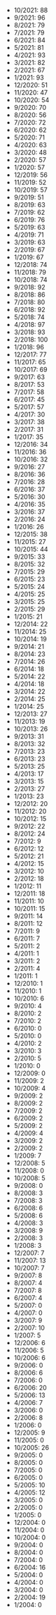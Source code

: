 *  10/2021: 88
*  9/2021: 96
*  8/2021: 79
*  7/2021: 79
*  6/2021: 84
*  5/2021: 81
*  4/2021: 93
*  3/2021: 82
*  2/2021: 67
*  1/2021: 93
*  12/2020: 51
*  11/2020: 47
*  10/2020: 54
*  9/2020: 70
*  8/2020: 56
*  7/2020: 72
*  6/2020: 62
*  5/2020: 71
*  4/2020: 63
*  3/2020: 48
*  2/2020: 57
*  1/2020: 57
*  12/2019: 56
*  11/2019: 52
*  10/2019: 57
*  9/2019: 51
*  8/2019: 63
*  7/2019: 62
*  6/2019: 76
*  5/2019: 63
*  4/2019: 71
*  3/2019: 63
*  2/2019: 67
*  1/2019: 67
*  12/2018: 74
*  11/2018: 79
*  10/2018: 74
*  9/2018: 92
*  8/2018: 86
*  7/2018: 80
*  6/2018: 92
*  5/2018: 74
*  4/2018: 97
*  3/2018: 93
*  2/2018: 100
*  1/2018: 96
*  12/2017: 77
*  11/2017: 65
*  10/2017: 69
*  9/2017: 63
*  8/2017: 53
*  7/2017: 58
*  6/2017: 45
*  5/2017: 57
*  4/2017: 30
*  3/2017: 38
*  2/2017: 31
*  1/2017: 35
*  12/2016: 34
*  11/2016: 36
*  10/2016: 32
*  9/2016: 27
*  8/2016: 36
*  7/2016: 28
*  6/2016: 37
*  5/2016: 30
*  4/2016: 35
*  3/2016: 37
*  2/2016: 24
*  1/2016: 26
*  12/2015: 38
*  11/2015: 27
*  10/2015: 44
*  9/2015: 33
*  8/2015: 32
*  7/2015: 29
*  6/2015: 23
*  5/2015: 24
*  4/2015: 25
*  3/2015: 25
*  2/2015: 29
*  1/2015: 21
*  12/2014: 22
*  11/2014: 25
*  10/2014: 19
*  9/2014: 21
*  8/2014: 23
*  7/2014: 26
*  6/2014: 18
*  5/2014: 22
*  4/2014: 18
*  3/2014: 22
*  2/2014: 25
*  1/2014: 25
*  12/2013: 27
*  11/2013: 19
*  10/2013: 26
*  9/2013: 31
*  8/2013: 32
*  7/2013: 23
*  6/2013: 23
*  5/2013: 25
*  4/2013: 17
*  3/2013: 15
*  2/2013: 27
*  1/2013: 23
*  12/2012: 20
*  11/2012: 20
*  10/2012: 15
*  9/2012: 22
*  8/2012: 24
*  7/2012: 9
*  6/2012: 12
*  5/2012: 21
*  4/2012: 15
*  3/2012: 10
*  2/2012: 18
*  1/2012: 11
*  12/2011: 18
*  11/2011: 10
*  10/2011: 15
*  9/2011: 14
*  8/2011: 12
*  7/2011: 9
*  6/2011: 7
*  5/2011: 2
*  4/2011: 1
*  3/2011: 2
*  2/2011: 4
*  1/2011: 1
*  12/2010: 1
*  11/2010: 1
*  10/2010: 6
*  9/2010: 4
*  8/2010: 2
*  7/2010: 2
*  6/2010: 0
*  5/2010: 0
*  4/2010: 2
*  3/2010: 3
*  2/2010: 5
*  1/2010: 0
*  12/2009: 0
*  11/2009: 2
*  10/2009: 4
*  9/2009: 2
*  8/2009: 2
*  7/2009: 2
*  6/2009: 2
*  5/2009: 2
*  4/2009: 4
*  3/2009: 2
*  2/2009: 2
*  1/2009: 7
*  12/2008: 5
*  11/2008: 0
*  10/2008: 5
*  9/2008: 0
*  8/2008: 3
*  7/2008: 3
*  6/2008: 6
*  5/2008: 6
*  4/2008: 3
*  3/2008: 9
*  2/2008: 3
*  1/2008: 3
*  12/2007: 7
*  11/2007: 13
*  10/2007: 7
*  9/2007: 8
*  8/2007: 4
*  7/2007: 8
*  6/2007: 4
*  5/2007: 0
*  4/2007: 0
*  3/2007: 9
*  2/2007: 10
*  1/2007: 5
*  12/2006: 6
*  11/2006: 5
*  10/2006: 6
*  9/2006: 0
*  8/2006: 6
*  7/2006: 0
*  6/2006: 20
*  5/2006: 13
*  4/2006: 7
*  3/2006: 0
*  2/2006: 8
*  1/2006: 0
*  12/2005: 9
*  11/2005: 0
*  10/2005: 26
*  9/2005: 0
*  8/2005: 0
*  7/2005: 0
*  6/2005: 0
*  5/2005: 10
*  4/2005: 12
*  3/2005: 0
*  2/2005: 0
*  1/2005: 0
*  12/2004: 0
*  11/2004: 0
*  10/2004: 0
*  9/2004: 0
*  8/2004: 0
*  7/2004: 0
*  6/2004: 16
*  5/2004: 0
*  4/2004: 0
*  3/2004: 0
*  2/2004: 19
*  1/2004: 0